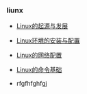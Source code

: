 ### liunx

* [Linux的起源与发展](https://lixiaoxiaolove.github.io/Lixiaoxiao/boke/linux/Linux)
* [Linux环境的安装与配置](https://lixiaoxiaolove.github.io/Lixiaoxiao/boke/linux/VMware)
* [Linux的网络配置](https://lixiaoxiaolove.github.io/Lixiaoxiao/boke/linux/Linux1)
* [Linux的命令基础](https://lixiaoxiaolove.github.io/Lixiaoxiao/boke/linux/Linux2)

* rfgfhfghfgj
